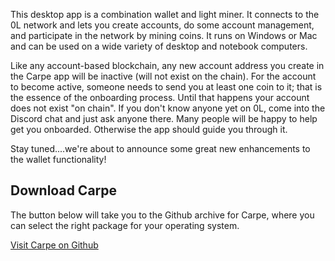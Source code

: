 This desktop app is a combination wallet and light miner. It connects to the 0L network and lets you create accounts, do some account management, and participate in the network by mining coins. It runs on Windows or Mac and can be used on a wide variety of desktop and notebook computers.

Like any account-based blockchain, any new account address you create in the Carpe app will be inactive (will not exist on the chain). For the account to become active, someone needs to send you at least one coin to it; that is the essence of the onboarding process. Until that happens your account does not exist "on chain". If you don't know anyone yet on 0L, come into the Discord chat and just ask anyone there. Many people will be happy to help get you onboarded. Otherwise the app should guide you through it.

Stay tuned....we're about to announce some great new enhancements to the wallet functionality!



## Download Carpe

The button below will take you to the Github archive for Carpe, where you can select the right package for your operating system.

[Visit Carpe on Github](https://github.com/0LNetworkCommunity/carpe/releases)

